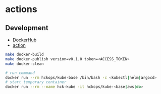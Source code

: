 # actions

## Development

* [DockerHub](https://hub.docker.com/u/hckops)
* [action](.github/workflows/docker-ci.yml)

```bash
make docker-build
make docker-publish version=v0.1.0 token=<ACCESS_TOKEN>
make docker-clean

# run command
docker run --rm hckops/kube-base /bin/bash -c <kubectl|helm|argocd>
# start temporary container
docker run --rm --name hck-kube -it hckops/kube-<base|aws|do>
```
